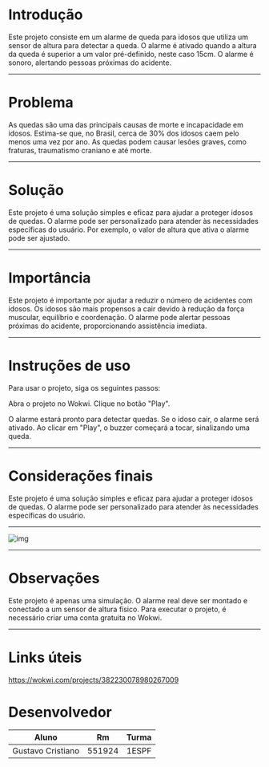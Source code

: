 # Introdução

Este projeto consiste em um alarme de queda para idosos que utiliza um sensor de altura para detectar a queda. O alarme é ativado quando a altura da queda é superior a um valor pré-definido, neste caso 15cm. O alarme é sonoro, alertando pessoas próximas do acidente.

---

# Problema

As quedas são uma das principais causas de morte e incapacidade em idosos. Estima-se que, no Brasil, cerca de 30% dos idosos caem pelo menos uma vez por ano. As quedas podem causar lesões graves, como fraturas, traumatismo craniano e até morte.

---

# Solução

Este projeto é uma solução simples e eficaz para ajudar a proteger idosos de quedas. O alarme pode ser personalizado para atender às necessidades específicas do usuário. Por exemplo, o valor de altura que ativa o alarme pode ser ajustado.

---

# Importância

Este projeto é importante por ajudar a reduzir o número de acidentes com idosos. Os idosos são mais propensos a cair devido à redução da força muscular, equilíbrio e coordenação. O alarme pode alertar pessoas próximas do acidente, proporcionando assistência imediata.

---

# Instruções de uso

Para usar o projeto, siga os seguintes passos:

Abra o projeto no Wokwi.
Clique no botão "Play".

O alarme estará pronto para detectar quedas. Se o idoso cair, o alarme será ativado.
Ao clicar em "Play", o buzzer começará a tocar, sinalizando uma queda.

---

# Considerações finais

Este projeto é uma solução simples e eficaz para ajudar a proteger idosos de quedas. O alarme pode ser personalizado para atender às necessidades específicas do usuário.

---

![img](https://i.imgur.com/Qee4RJ6.png)

---

# Observações

Este projeto é apenas uma simulação. O alarme real deve ser montado e conectado a um sensor de altura físico.
Para executar o projeto, é necessário criar uma conta gratuita no Wokwi.

---

# Links úteis

https://wokwi.com/projects/382230078980267009

# Desenvolvedor

|       Aluno       |     Rm     |   Turma   |
| ----------------- | ---------- | --------- |
| Gustavo Cristiano |   551924   |   1ESPF   |
